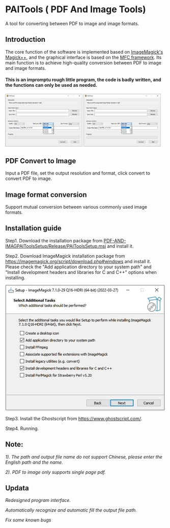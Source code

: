 # PAITools ( PDF And Image Tools)
A tool for converting between PDF to image and image formats.
## Introduction
The core function of the software is implemented based on [ImageMagick's Magick++](https://imagemagick.org/script/magick++.php), and the graphical interface is based on the [MFC framework](https://docs.microsoft.com/en-us/cpp/mfc/framework-mfc?view=msvc-170). Its main function is to achieve high-quality conversion between PDF to image and image formats.

#### This is an impromptu rough little program, the code is badly written, and the functions can only be used as needed.
<img src="Res/PAITools-Screenshot1.png" width="48%"> <img src = "Res/PAITools-Screenshot1.png" width = "48%">

## PDF Convert to Image
Input a PDF file, set the output resolution and format, click convert to convert PDF to image.

## Image format conversion
Support mutual conversion between various commonly used image formats.

## Installation guide
Step1. Download the installation package from [PDF-AND-IMAGPAIToolsSetup/Release/PAIToolsSetup.msi]([https://github.com/Dot4diw/PDF-AND-IMAGE-TOOLS/blob/main/BYCPLUSPLUS/PAIT/PAIT-Installer/PAIT-Installer.msi](https://github.com/Dot4diw/PAITools/blob/main/PAIToolsSetup/Release/PAIToolsSetup.msi)) and install it.

Step2. Download ImageMagick installation package from https://imagemagick.org/script/download.php#windows and install it. Please check the "Add application directory to your system path" and "Install development headers and libraries for C and C++" options when installing.

![image](Res/ImageMagick-Install-Guide.jpg)

Step3. Install the Ghostscript from https://www.ghostscript.com/.

Step4. Running.

## Note: 
*1). The path and output file name do not support Chinese, please enter the English path and the name.*

*2). PDF to image only supports single page pdf.*
## Updata
*Redesigned program interface.*

*Automatically recognize and automatic fill the output file path.*

*Fix some known bugs*
